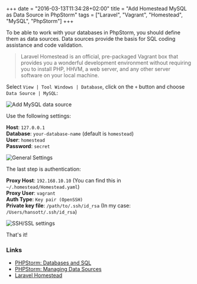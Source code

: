+++
date = "2016-03-13T11:34:28+02:00"
title = "Add Homestead MySQL as Data Source in PhpStorm"
tags = ["Laravel", "Vagrant", "Homestead", "MySQL", "PhpStorm"]
+++

To be able to work with your databases in PhpStorm, you should define them as data sources. Data sources provide the basis for SQL coding assistance and code validation.

> Laravel Homestead is an official, pre-packaged Vagrant box that provides you a wonderful development environment without requiring you to install PHP, HHVM, a web server, and any other server software on your local machine.

Select `View | Tool Windows | Database`, click on the `+` button and choose `Data Source | MySQL`:

![Add MySQL data source](/images/phpstorm-add-data-source.png)

Use the following settings:

**Host**: `127.0.0.1`  
**Database**: `your-database-name` (default is `homestead`)  
**User**: `homestead`  
**Password**: `secret`  

![General Settings](/images/phpstorm-homestead-general-settings.png)

The last step is authentication:

**Proxy Host**: `192.168.10.10` (You can find this in `~/.homestead/Homestead.yaml`)  
**Proxy User**: `vagrant`  
**Auth Type**: `Key pair (OpenSSH)`  
**Private key file**: `/path/to/.ssh/id_rsa`  (In my case: `/Users/hansott/.ssh/id_rsa`)  

![SSH/SSL settings](/images/phpstorm-homestead-ssh-settings.png)

That's it!

### Links
* [PHPStorm: Databases and SQL](https://www.jetbrains.com/phpstorm/help/databases-and-sql.html)
* [PHPStorm: Managing Data Sources](https://www.jetbrains.com/phpstorm/help/managing-data-sources.html)
* [Laravel Homestead](https://laravel.com/docs/master/homestead)
